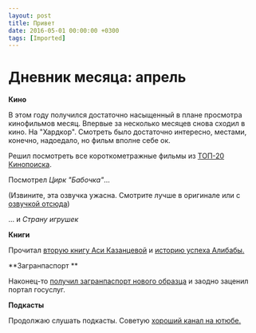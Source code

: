 ```yaml
---
layout: post
title: Привет
date: 2016-05-01 00:00:00 +0300
tags: [Imported]
---
```

# Дневник месяца: апрель

**Кино**

В этом году получился достаточно насыщенный в плане просмотра кинофильмов месяц. Впервые за несколько месяцев снова сходил в кино. На "Хардкор". Смотреть было достаточно интересно, местами, конечно, надоедало, но фильм вполне себе ок.

Решил посмотреть все короткометражные фильмы из [ТОП-20 Кинопоиска](http://www.kinopoisk.ru/top/short/list/).

Посмотрел _Цирк "Бабочка"_...

(Извините, эта озвучка ужасна. Смотрите лучше в оригинале или с [озвучкой отсюда](http://rutracker.org/forum/viewtopic.php?t=4385941))

... и _Страну игрушек_

**Книги**

Прочитал [вторую книгу Аси Казанцевой](https://blog.alexeyev.me/2016/04/asya-kazantseva-2/ "Книга #08: Ася Казанцева – В интернете кто-то неправ! Научные исследования спорных вопросов") и [историю успеха Алибабы.](https://blog.alexeyev.me/2016/04/alibaba/ "Книга #09: Портер Эрисман – Вселенная Alibaba.com. Как китайская интернет-компания завоевала мир")

**Загранпаспорт **

Наконец-то [получил загранпаспорт нового образца](https://blog.alexeyev.me/2016/04/gosuslugi/ "Госуслуги: like") и заодно заценил портал госуслуг.

**Подкасты**

Продолжаю слушать подкасты. Советую [хороший канал на ютюбе.](https://www.youtube.com/channel/UCgj7LgaDVuXv-3dp2ad5ElQ)